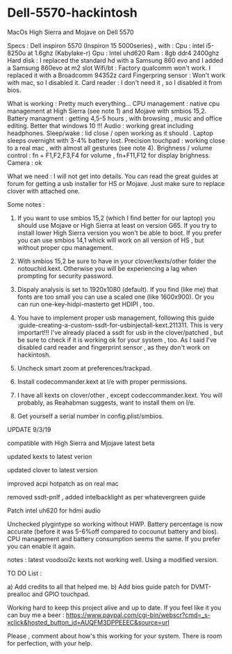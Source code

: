 # Dell-5570-hackintosh
MacOs High Sierra and Mojave on Dell 5570



Specs : Dell inspiron 5570 (Inspiron 15 5000series) , with :
Cpu : intel i5-8250u at 1.6ghz (Kabylake-r)
Gpu : Intel uhd620
Ram : 8gb ddr4 2400ghz
Hard disk : I replaced the standard hd with a Samsung 860 evo and I added a Samsung 860evo at m2 slot
Wifi/bt : Factory qualcomm won't work. I replaced it with a Broadcomm 94352z card
Fingerpring sensor : Won't work with mac, so I disabled it.
Card reader : I don't need it , so I disabled it from bios.

What is working : Pretty much everything...
CPU management : native cpu management at High Sierra (see note 1) and Mojave with smbios 15,2.
Battery managment : getting 4,5-5 hours , with browsing , music and office editing. Better that windows 10 !!!
Audio : working great including headphones.
Sleep/wake : lid close / open working as it should . Laptop sleeps overnight with 3-4% battery lost.
Precision touchpad : working close to a real mac , with almost all gestures (see note 4).
Brighness / volume control : fn + F1,F2,F3,F4 for volume , fn+F11,F12 for display brighness.
Camera : ok


What we need :
I will not get into details. You can read the great guides at forum for getting a usb installer for HS or Mojave. Just make sure to replace clover with attached one.

Some notes :

1) If you want to use smbios 15,2 (which I find better for our laptop) you should use Mojave or High Sierra at least on version G65. If you try to install lower High Sierra version you won't be able to boot. If you prefer you can use smbios 14,1 whick will work on all version of HS , but without proper cpu management.

2) With smbios 15,2 be sure to have in your clover/kexts/other folder the notouchid.kext. Otherwise you will be experiencing a lag when prompting for security password.

3) Dispaly analysis is set to 1920x1080 (default). If you find (like me) that fonts are too small you can use a scaled one (like 1600x900). Or you can run one-key-hidpi-masterto get HDIPI , too.

3) You have to implement proper usb management, following this guide :guide-creating-a-custom-ssdt-for-usbinjectall-kext.211311. This is very importart!!! I've already placed a ssdt for usb in the clover/patched , but be sure to check if it is working ok for your system , too. As I said I've disabled card reader and fingerprint sensor , as they don't work on hackintosh.

4) Uncheck smart zoom at preferences/trackpad.

5) Install codecommander.kext at l/e with proper permissions.

6) I have all kexts on clover/other , except codeccommander.kext. You will probably, as Reahabman suggests, want to install them on l/e.

7) Get yourself a serial number in config.plist/smbios.



UPDATE 9/3/19

compatible with High Sierra and Mjojave latest beta

updated kexts to latest verion

updated clover to latest version

improved acpi hotpatch as on real mac

removed ssdt-pnlf , added intelbacklight as per whatevergreen guide

Patch intel uh620 for hdmi audio

Unchecked plygintype so working without HWP. Battery percentage is now accurate (before it was 5-6%off compared to cocounut battery and bios). CPU management and battery consumption seems the same. If you prefer you can enable it again.

notes :
latest voodooi2c kexts not working well. Using a modified version.

TO DO List :

a) Add credits to all that helped me.
b) Add bios guide patch for DVMT-prealloc and GPIO touchpad.


Working hard to keep this project alive and up to date. If you feel like it you can buy me a beer :
https://www.paypal.com/cgi-bin/webscr?cmd=_s-xclick&hosted_button_id=AUQFM3DPPEEEC&source=url


Please , comment about how's this working for your system. There is room for perfection, with your help.
